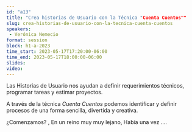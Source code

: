 ```yaml
---
id: "a13"
title: "Crea historias de Usuario con la Técnica "Cuenta Cuentos""
slug: crea-historias-de-usuario-con-la-tecnica-cuenta-cuentos
speakers:
 - Verónica Nemecio
format: session
block: h1-a-2023
time_start: 2023-05-17T17:20:00-06:00
time_end: 2023-05-17T18:00:00-06:00
slides: 
video: 
---
```


Las Historias de Usuario nos ayudan a definir requerimientos técnicos, programar tareas y estimar proyectos.

A través de la técnica *Cuenta Cuentos* podemos identificar y definir procesos de una forma sencilla, divertida y creativa.

¿Comenzamos? , En un reino muy muy lejano, Había una vez ....